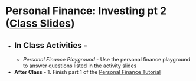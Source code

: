 # Personal Finance: Investing pt 2 ([Class Slides](https://docs.google.com/presentation/d/1K46cM8XLgBnqiYDN6TCAAtB1ZhS4tyT-d2OJ4SG8uEk/edit#slide=id.g4e63458de4_0_10))
  - **In Class Activities** - 
    - 
    - *Personal Finance Playground* - Use the personal finance playground to answer questions listed in the activity slides
  - **After Class** - 1. Finish part 1 of the [Personal Finance Tutorial](https://github.com/Make-School-Courses/SPD-2.3-Onboarding)

